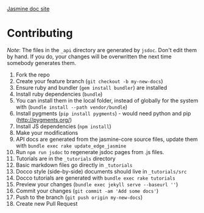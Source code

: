 [Jasmine doc site](https://jasmine.github.io/)

Contributing
=================

_Note_: The files in the `_api` directory are generated by `jsdoc`. Don't edit them by hand. If you do, your changes will be overwritten the next time somebody generates them.

1. Fork the repo
1. Create your feature branch (`git checkout -b my-new-docs`)
1. Ensure ruby and bundler (`gem install bundler`) are installed
1. Install ruby dependencies (`bundle`)
 1. You can install them in the local folder, instead of globally for the system with (`bundle install --path vendor/bundle`)
1. Install pygments (`pip install pygments`) - would need python and pip (http://pygments.org/)
1. Install JS dependencies (`npm install`)
1. Make your modifications
 1. API docs are generated from the jasmine-core source files, update them with `bundle exec rake update_edge_jasmine`
 1. Run `npm run jsdoc` to regenerate jsdoc pages from .js files.
 1. Tutorials are in the `_tutorials` directory
  1. Basic markdown files go directly in `_tutorials`
  1. Docco style (side-by-side) documents should live in `_tutorials/src`
  1. Docco tutorials are generated with `bundle exec rake tutorials`
1. Preview your changes (`bundle exec jekyll serve --baseurl ''`)
1. Commit your changes (`git commit -am 'Add some docs'`)
1. Push to the branch (`git push origin my-new-docs`)
1. Create new Pull Request
